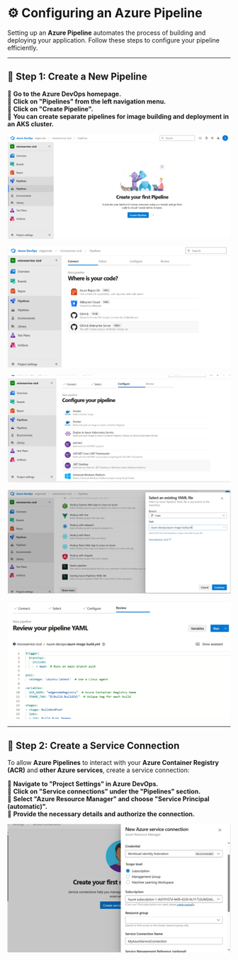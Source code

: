 # ⚙️ **Configuring an Azure Pipeline**

Setting up an **Azure Pipeline** automates the process of building and deploying your application. Follow these steps to configure your pipeline efficiently.

---

## 🚀 **Step 1: Create a New Pipeline**

📌 **Go to the Azure DevOps homepage.**  
📌 **Click on "Pipelines" from the left navigation menu.**  
📌 **Click on "Create Pipeline".**  
📌 **You can create separate pipelines for image building and deployment in an AKS cluster.**

![Azure pipeline](assets/ss_11.png)

![Azure pipeline](assets/ss_12.png)

![Azure pipeline](assets/ss_13.png)

![Azure pipeline](assets/ss_14.png)

![Azure pipeline](assets/ss_15.png)

---

## 🔗 **Step 2: Create a Service Connection**

To allow **Azure Pipelines** to interact with your **Azure Container Registry (ACR)** and **other Azure services**, create a service connection:

📌 **Navigate to "Project Settings" in Azure DevOps.**  
📌 **Click on "Service connections" under the "Pipelines" section.**  
📌 **Select "Azure Resource Manager" and choose "Service Principal (automatic)".**  
📌 **Provide the necessary details and authorize the connection.**

![Azure pipeline](assets/ss_16.png)
